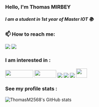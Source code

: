 <h3> Hello, I'm Thomas MIRBEY</h3>
<h5>I am a student in 1st year of Master IOT 📚<h5>

<h3>📫 How to reach me: </h3>

[<img src="https://img.shields.io/badge/Gmail-D14836?style=for-the-badge&logo=gmail&logoColor=white">](mailto:thomas.mirbey@edu.univ-fcomte.fr)
[<img src="https://img.shields.io/badge/LinkedIn-0077B5?style=for-the-badge&logo=linkedin&logoColor=white">](https://fr.linkedin.com/in/thomas-mirbey)

### I am interested in :

<img src="https://img.shields.io/badge/-Python-3776AB?logo=python&logoColor=white" width="90" 
     height="25">    <img src="https://img.shields.io/badge/C++-blue.svg?style=flat&logo=c%2B%2B" width="70" 
     height="25">    <img src="https://img.shields.io/badge/Debian-A81D33?style=for-the-badge&logo=debian&logoColor=white">    <img src="https://img.shields.io/badge/MySQL-005C84?style=for-the-badge&logo=mysql&logoColor=white">    <img src="https://img.shields.io/badge/Arduino-00979D?style=for-the-badge&logo=Arduino&logoColor=white">    <img src="https://i2.wp.com/spectrumtv.com.sg/wp-content/uploads/2016/12/csco-e1483117548996.jpg?fit=180%2C180&ssl=1" width="35" 
     height="30">

### See my profile stats :
![ThomasM2568's GitHub stats](https://github-readme-stats.vercel.app/api/top-langs/?username=thomasm2568&theme=transparent&layout=compact&langs_count=10)
 <!--

![ThomasM2568's GitHub stats](https://github-readme-stats.vercel.app/api?username=thomasm2568&theme=transparent&show_icons=true)
-->

<!--

**ThomasM2568/ThomasM2568** is a ✨ _special_ ✨ repository because its `README.md` (this file) appears on your GitHub profile.

Here are some ideas to get you started:


- 👯 I’m looking to collaborate on ...
- 🤔 I’m looking for help with ...

- 😄 Pronouns: ...
- ⚡ Fun fact: ...
-->
